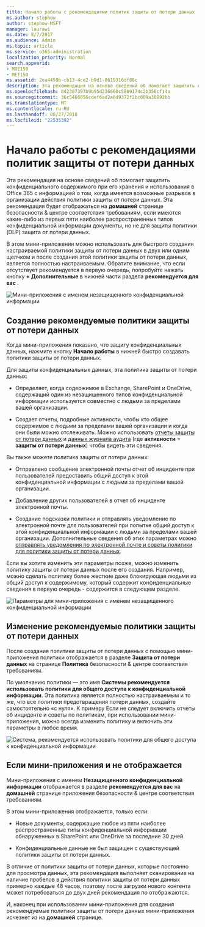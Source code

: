 ```yaml
---
title: Начало работы с рекомендациями политик защиты от потери данных
ms.author: stephow
author: stephow-MSFT
manager: laurawi
ms.date: 8/7/2017
ms.audience: Admin
ms.topic: article
ms.service: o365-administration
localization_priority: Normal
search.appverid:
- MOE150
- MET150
ms.assetid: 2ea4459b-cb13-4ce2-b9d1-0619316df88c
description: Эта рекомендация на основе сведений об помогает защитить конфиденциального содержимого при его хранения и использования в Office 365 с информацией о том, когда имеется возможные разрывов в организации действия политики защиты от потери данных. Эта рекомендация будет отображаться на домашней странице безопасности &amp; центре соответствия требованиям, если имеются какие-либо из первых пяти наиболее распространенных типов конфиденциальной информации документы, но не защищены от политики защиты от потери данных.
ms.openlocfilehash: 842387397b9b95d236660c5809174c2b356cf14a
ms.sourcegitcommit: 36c5466056cdef6ad2a8d9372f2bc009a30892bb
ms.translationtype: MT
ms.contentlocale: ru-RU
ms.lasthandoff: 08/27/2018
ms.locfileid: "22535392"
---
```

# <a name="get-started-with-dlp-policy-recommendations"></a>Начало работы с рекомендациями политик защиты от потери данных

Эта рекомендация на основе сведений об помогает защитить конфиденциального содержимого при его хранения и использования в Office 365 с информацией о том, когда имеется возможные разрывов в организации действия политики защиты от потери данных. Эта рекомендация будет отображаться на **домашней** странице безопасности &amp; центре соответствия требованиям, если имеются какие-либо из первых пяти наиболее распространенных типов конфиденциальной информации документы, но не для защиты политики (DLP) защита от потери данных. 
  
В этом мини-приложения можно использовать для быстрого создания настраиваемой политики защиты от потери данных в двух или одним щелчком и после создания этой политики защиты от потери данных, является полностью настраиваемым. Обратите внимание, что если отсутствует рекомендуется в первую очередь, попробуйте нажать кнопку **+ Дополнительные** в нижней части раздела **рекомендуется для вас** . 
  
![Мини-приложения с именем незащищенного конфиденциальной информации](media/91bc04d2-6eff-4294-8b73-b2d56d26ffc4.png)
  
## <a name="create-the-recommended-dlp-policy"></a>Создание рекомендуемые политики защиты от потери данных

Когда мини-приложения показано, что защиту конфиденциальных данных, нажмите кнопку **Начало работы** в нижней быстро создавать политики защиты от потери данных. 
  
Для защиты конфиденциальных данных, эта политика защиты от потери данных:
  
- Определяет, когда содержимое в Exchange, SharePoint и OneDrive, содержащий один из незащищенного типов конфиденциальной информации используется совместно с людьми за пределами вашей организации.
    
- Создает отчеты, подробные активности, чтобы кто общее содержимое с людьми за пределами вашей организации и когда они были можно отслеживать. Можно использовать [отчеты защиты от потери данных](view-the-dlp-reports.md) и [данных журнала аудита](search-the-audit-log-in-security-and-compliance.md) (где **активности** = **защиты от потери данных**) чтобы видеть эти сведения.
    
Вы также можете политика защиты от потери данных:
  
- Отправлено сообщение электронной почты отчет об инциденте при пользователей предоставить общий доступ к этой конфиденциальной информации с людьми за пределами вашей организации.
    
- Добавление других пользователей в отчет об инциденте электронной почты.
    
- Создание подсказки политики и отправлять уведомление по электронной почте для пользователей при попытке общий доступ к этой конфиденциальной информации с людьми за пределами вашей организации. Дополнительные сведения об этих параметрах можно [отправлять уведомления по электронной почте и советы политики для политики защиты от потери данных](use-notifications-and-policy-tips.md).
    
Если вы хотите изменить эти параметры позже, можно изменить политику защиты от потери данных после его создания. Например, можно сделать политику более жесткие даже блокирующая людьми из общий доступ к содержимому, который содержит конфиденциальные сведения в первую очередь - содержится в следующем разделе.
  
![Параметры для мини-приложения с именем незащищенного конфиденциальной информации](media/b6106cbd-1bed-4582-aaef-b678de470c9b.png)
  
## <a name="edit-the-recommended-dlp-policy"></a>Изменение рекомендуемые политики защиты от потери данных

После создания политики защиты от потери данных с помощью мини-приложения политики отображается в разделе **Защита от потери данных** на странице **Политика** безопасности &amp; центре соответствия требованиям. 
  
По умолчанию политики — это имя **Системы рекомендуется использовать политики для общего доступа к конфиденциальной информации**. Эта политика является полностью настраиваемым и то же, что все политики предотвращения потери данных, создайте самостоятельно «с нуля». К примеру Если не следует включить отчеты об инциденте и советы по политикам, при использовании мини-приложения, можно всегда изменить политику и включить эти параметры в любое время.
  
![Система, рекомендуется использовать политики для общего доступа к конфиденциальной информации](media/2fc49f25-ec25-4433-add4-d60f73888f13.png)
  
## <a name="when-the-widget-does-and-does-not-appear"></a>Если мини-приложения и не отображается

Мини-приложения с именем **Незащищенного конфиденциальной информации** отображается в разделе **рекомендуется для вас** на **домашней** странице приложения безопасности &amp; центре соответствия требованиям. 
  
В этом мини-приложения отображается, только если:
  
- Новые документы, содержащие любое из пяти наиболее распространенные типы конфиденциальной информации обнаруженных в SharePoint или OneDrive за последние 30 дней.
    
- Конфиденциальные данные не был защищен с существующей политики защиты от потери данных.
    
В отличие от политики защиты от потери данных, которые постоянно для просмотра данных, эта рекомендация выполняет сканирование на наличие пробелов в действия политики защиты от потери данных примерно каждые 48 часов, поэтому после загрузки нового контента может потребоваться до двух дней рекомендация по отображаются.
  
И, наконец при использовании мини-приложения для создания рекомендуемые политики защиты от потери данных мини-приложения исчезнет из на **домашней** странице. 
  

